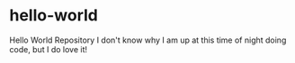 # hello-world
Hello World Repository
I don't know why I am up at this time of night doing code, but I do love it!
